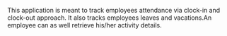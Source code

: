 This application is meant to track employees attendance via clock-in and clock-out approach. It also tracks employees leaves and vacations.An employee can as well retrieve his/her activity details.
